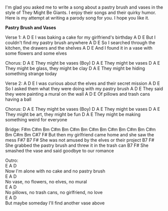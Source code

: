 I'm glad you asked me to write a song about a pastry brush and vases in the style of They Might Be Giants. I enjoy their songs and their quirky humor. Here is my attempt at writing a parody song for you. I hope you like it.

**Pastry Brush and Vases**

Verse 1:
A D E
I was baking a cake for my girlfriend's birthday
A D E
But I couldn't find my pastry brush anywhere
A D E
So I searched through the kitchen, the drawers and the shelves
A D E
And I found it in a vase with some flowers and some elves

Chorus:
D A E
They might be vases (Boy)
D A E
They might be vases
D A E
They might be glass, they might be clay
D A E
They might be hiding something strange today

Verse 2:
A D E
I was curious about the elves and their secret mission
A D E
So I asked them what they were doing with my pastry brush
A D E 
They said they were painting a mural on the wall 
A D E 
Of pillows and trash cans having a ball

Chorus:
D A E 
They might be vases (Boy) 
D A E 
They might be vases 
D A E 
They might be art, they might be fun 
D A E 
They might be making something weird for everyone 

Bridge: 
F#m C#m Bm C#m Bm C#m Bm C#m Bm C#m Bm C#m Bm C#m Bm C#m Bm C#7 F#
But then my girlfriend came home and she saw the mess 
F#7 B7 F#
She was not amused by the elves or their project 
B7 F#
She grabbed the pastry brush and threw it in the trash can 
B7 F#
She smashed the vase and said goodbye to our romance 

Outro:  
E A D  
Now I'm alone with no cake and no pastry brush  
E A D  
No vase, no flowers, no elves, no mural  
E A D  
No pillows, no trash cans, no girlfriend, no love  
E A D  
But maybe someday I'll find another vase above
